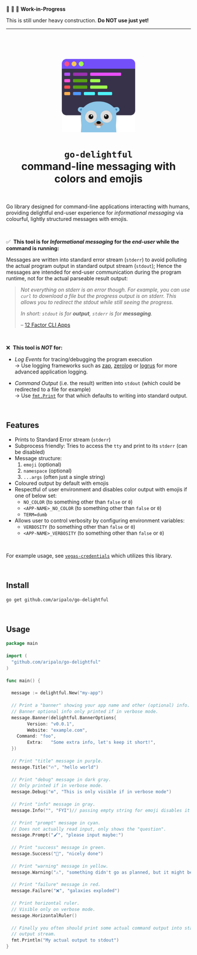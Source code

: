🚧 🚧 🚧  **Work-in-Progress**

This is still under heavy construction. **Do NOT use just yet!**

---

<br/>
<br/>


<div align="center">
	<br/>
	<br/>
	<img width="200" src="assets/go-delightful.svg" alt="Got" />
  <h1>
  <code>go-delightful</code>
  <br/>
  <span>command-line messaging with colors and emojis</span>
  </h1>
  <br/>
</div>

Go library designed for command-line applications interacting with humans, providing delightful end-user experience for _informational messaging_ via colourful, lightly structured messages with emojis.

<br/>

✅ &nbsp;**This tool is for _Informational messaging_ for the _end-user_ while the command is running:**

Messages are written into standard error stream (`stderr`) to avoid polluting the actual program output in standard output stream (`stdout`); Hence the messages are intended for end-user communication during the program runtime, not for the actual parseable result output:

> _Not everything on stderr is an error though. For example, you can use `curl` to download a file but the progress output is on stderr. This allows you to redirect the stdout while still seeing the progress._
>
> _In short: `stdout` is for **output**, `stderr` is for **messaging**._
>
> – [12 Factor CLI Apps](https://medium.com/@jdxcode/12-factor-cli-apps-dd3c227a0e46)

<br/>

❌ &nbsp;**This tool is _NOT_ for:**

- _Log Events_ for tracing/debugging the program execution<br/>→ Use logging frameworks such as [zap](https://github.com/uber-go/zap), [zerolog](https://github.com/rs/zerolog) or [logrus](https://github.com/sirupsen/logrus) for more advanced application logging.

- _Command Output_ (i.e. the result) written into `stdout` (which could be redirected to a file for example)<br/>→ Use [`fmt.Print`](https://pkg.go.dev/fmt#Print) for that which defaults to writing into standard output.



<br/>

## Features
- Prints to Standard Error stream (`stderr`)
- Subprocess friendly: Tries to access the `tty` and print to its `stderr` (can be disabled)
- Message structure:
  1. `emoji` (optional)
  2. `namespace` (optional)
  3. `...args` (often just a single string)
- Coloured output by default with emojis
- Respectful of user environment and disables color output with emojis if one of below set:
  - `NO_COLOR` (to something other than `false` or `0`)
  - `<APP-NAME>_NO_COLOR` (to something other than `false` or `0`)
  - `TERM=dumb`
- Allows user to control verbosity by configuring environment variables:
  - `VERBOSITY` (to something other than `false` or `0`)
  - `<APP-NAME>_VERBOSITY` (to something other than `false` or `0`)

<br/>

For example usage, see [`vegas-credentials`](https://github.com/aripalo/vegas-credentials) which utilizes this library.

<br/>

## Install

```sh
go get github.com/aripalo/go-delightful
```

<br/>

## Usage

```go
package main

import (
  "github.com/aripalo/go-delightful"
)

func main() {

  message := delightful.New("my-app")

  // Print a "banner" showing your app name and other (optional) info.
  // Banner optional info only printed if in verbose mode.
  message.Banner(delightful.BannerOptions{
		Version: "v0.0.1",
		Website: "example.com",
    Command: "foo",
		Extra:   "Some extra info, let's keep it short!",
  })

  // Print "title" message in purple.
  message.Title("🔥", "hello world")

  // Print "debug" message in dark gray.
  // Only printed if in verbose mode.
  message.Debug("⚙️", "This is only visible if in verbose mode")

  // Print "info" message in gray.
  message.Info("", "FYI")// passing empty string for emoji disables it

  // Print "prompt" message in cyan.
  // Does not actually read input, only shows the "question".
  message.Prompt("🖌", "please input maybe:")

  // Print "success" message in green.
  message.Success("💪", "nicely done")

  // Print "warning" message in yellow.
  message.Warning("⚠️", "something didn't go as planned, but it might be okay...")

  // Print "failure" message in red.
  message.Failure("❌", "galaxies exploded")

  // Print horizontal ruler.
  // Visible only on verbose mode.
  message.HorizontalRuler()

  // Finally you often should print some actual command output into standard
  // output stream.
  fmt.Println("My actual output to stdout")
}
```

